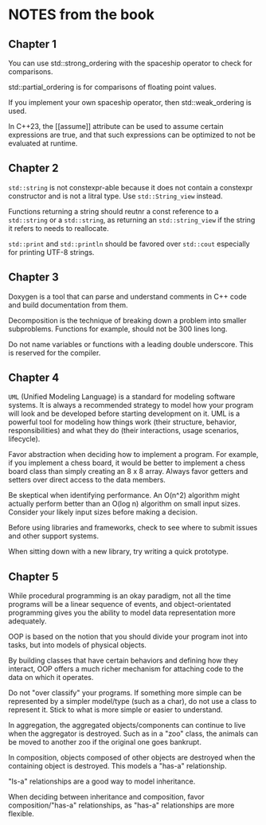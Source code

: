 # NOTES from the book

## Chapter 1

You can use std::strong_ordering with the spaceship operator to check for comparisons.

std::partial_ordering is for comparisons of floating point values.

If you implement your own spaceship operator, then std::weak_ordering is used.

In C++23, the [[assume]] attribute can be used to assume certain expressions are true, and that such expressions can be optimized to not be evaluated at runtime.

## Chapter 2 

`std::string` is not constexpr-able because it does not contain a constexpr constructor and is not a litral type. Use `std::String_view` instead.

Functions returning a string should reutnr a const reference to a `std::string` or a `std::string`, as returning an `std::string_view` if the string it refers to needs to reallocate.

`std::print` and `std::println` should be favored over `std::cout` especially for printing UTF-8 strings.

## Chapter 3

Doxygen is a tool that can parse and understand comments in C++ code and build documentation from them.

Decomposition is the technique of breaking down a problem into smaller subproblems. Functions for example, should not be 300 lines long.

Do not name variables or functions with a leading double underscore. This is reserved for the compiler.

## Chapter 4

`UML` (Unified Modeling Language) is a standard for modeling software systems. It is always a recommended strategy to model how your program will look and be developed before starting development on it. UML is a powerful tool for modeling how things work (their structure, behavior, responsibilities) and what they do (their interactions, usage scenarios, lifecycle).

 Favor abstraction when deciding how to implement a program. For example, if you implement a chess board, it would be better to implement a chess board class than simply creating an 8 x 8 array. Always favor getters and setters over direct access to the data members.
 
Be skeptical when identifying performance. An O(n^2) algorithm might actually perform better than an O(log n) algorithm on small input  sizes. Consider your likely input sizes before making a decision.

Before using libraries and frameworks, check to see where to submit issues and other support systems.

When sitting down with a new library, try writing a quick prototype.

## Chapter 5

While procedural programming is an okay paradigm, not all the time programs will be a linear sequence of events, and object-orientated programming gives you the ability to model data representation more adequately.

OOP is based on the notion that you should divide your program inot into tasks, but into models of physical objects.

By building classes that have certain behaviors and defining how they interact, OOP offers a much richer mechanism for attaching code to the data on which it operates.

Do not "over classify" your programs. If something more simple can be represented by a simpler model/type (such as a char), do not use a class to represent it. Stick to what is more simple or easier to understand.

In aggregation, the aggregated objects/components can continue to live when the aggregator is destroyed. Such as in a "zoo" class, the animals can be moved to another zoo if the original one goes bankrupt.

In composition, objects composed of other objects are destroyed when the containing object is destroyed. This models a "has-a" relationship.

"Is-a" relationships are a good way to model inheritance.

When deciding between inheritance and composition, favor composition/"has-a" relationships, as "has-a" relationships are more flexible.

